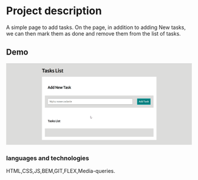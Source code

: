 # Project description
A simple page to add tasks. On the page, in addition to adding New tasks, we can then mark them as done and remove them from the list of tasks.
## Demo
![Tasks-List](https://github.com/Przemek8686/Task-List/blob/016e3a60a72bbff9ab755933d040ea0fadfa805f/animation2.gif)
### languages and technologies
HTML,CSS,JS,BEM,GIT,FLEX,Media-queries.